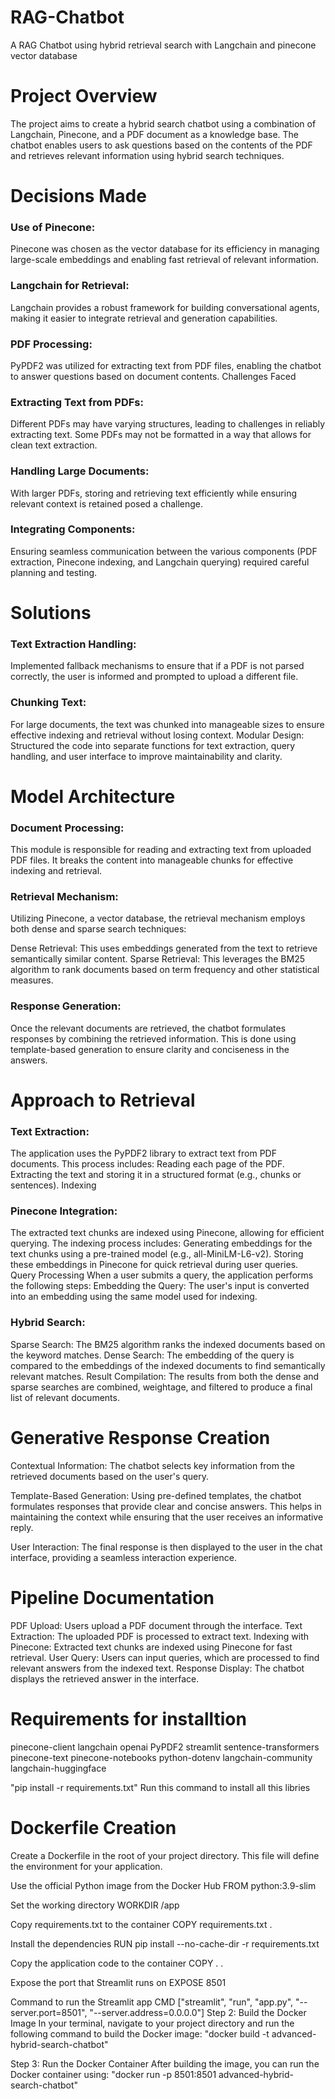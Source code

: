 # RAG-Chatbot
A RAG Chatbot using hybrid retrieval search with Langchain and pinecone vector database 
# Project Overview
The project aims to create a hybrid search chatbot using a combination of Langchain, Pinecone, and a PDF document as a knowledge base. The chatbot enables users to ask questions based on the contents of the PDF and retrieves relevant information using hybrid search techniques.

# Decisions Made
### Use of Pinecone: 
Pinecone was chosen as the vector database for its efficiency in managing large-scale embeddings and enabling fast retrieval of relevant information.
### Langchain for Retrieval: 
Langchain provides a robust framework for building conversational agents, making it easier to integrate retrieval and generation capabilities.
### PDF Processing: 
PyPDF2 was utilized for extracting text from PDF files, enabling the chatbot to answer questions based on document contents.
Challenges Faced
### Extracting Text from PDFs: 
Different PDFs may have varying structures, leading to challenges in reliably extracting text. Some PDFs may not be formatted in a way that allows for clean text extraction.
### Handling Large Documents: 
With larger PDFs, storing and retrieving text efficiently while ensuring relevant context is retained posed a challenge.
### Integrating Components: 
Ensuring seamless communication between the various components (PDF extraction, Pinecone indexing, and Langchain querying) required careful planning and testing.
# Solutions
### Text Extraction Handling: 
Implemented fallback mechanisms to ensure that if a PDF is not parsed correctly, the user is informed and prompted to upload a different file.
### Chunking Text: 
For large documents, the text was chunked into manageable sizes to ensure effective indexing and retrieval without losing context.
Modular Design: Structured the code into separate functions for text extraction, query handling, and user interface to improve maintainability and clarity.

# Model Architecture

### Document Processing: 
This module is responsible for reading and extracting text from uploaded PDF files. It breaks the content into manageable chunks for effective indexing and retrieval.

### Retrieval Mechanism: 
Utilizing Pinecone, a vector database, the retrieval mechanism employs both dense and sparse search techniques:

Dense Retrieval: This uses embeddings generated from the text to retrieve semantically similar content.
Sparse Retrieval: This leverages the BM25 algorithm to rank documents based on term frequency and other statistical measures.

### Response Generation:
Once the relevant documents are retrieved, the chatbot formulates responses by combining the retrieved information. This is done using template-based generation to ensure clarity and conciseness in the answers.

# Approach to Retrieval
### Text Extraction: 
The application uses the PyPDF2 library to extract text from PDF documents. This process includes:
Reading each page of the PDF.
Extracting the text and storing it in a structured format (e.g., chunks or sentences).
Indexing
### Pinecone Integration: 
The extracted text chunks are indexed using Pinecone, allowing for efficient querying. 
The indexing process includes:
Generating embeddings for the text chunks using a pre-trained model (e.g., all-MiniLM-L6-v2).
Storing these embeddings in Pinecone for quick retrieval during user queries.
Query Processing
When a user submits a query, the application performs the following steps:
Embedding the Query: The user's input is converted into an embedding using the same model used for indexing.
### Hybrid Search:
Sparse Search: The BM25 algorithm ranks the indexed documents based on the keyword matches.
Dense Search: The embedding of the query is compared to the embeddings of the indexed documents to find semantically relevant matches.
Result Compilation: 
The results from both the dense and sparse searches are combined, weightage, and filtered to produce a final list of relevant documents.

# Generative Response Creation
Contextual Information: The chatbot selects key information from the retrieved documents based on the user's query.

Template-Based Generation: Using pre-defined templates, the chatbot formulates responses that provide clear and concise answers. This helps in maintaining the context while ensuring that the user receives an informative reply.

User Interaction: The final response is then displayed to the user in the chat interface, providing a seamless interaction experience.

# Pipeline Documentation
PDF Upload: Users upload a PDF document through the interface.
Text Extraction: The uploaded PDF is processed to extract text.
Indexing with Pinecone: Extracted text chunks are indexed using Pinecone for fast retrieval.
User Query: Users can input queries, which are processed to find relevant answers from the indexed text.
Response Display: The chatbot displays the retrieved answer in the interface.

# Requirements for installtion
pinecone-client
langchain
openai
PyPDF2
streamlit
sentence-transformers
pinecone-text
pinecone-notebooks
python-dotenv
langchain-community
langchain-huggingface

"pip install -r requirements.txt" Run this command to install all this libries

# Dockerfile Creation
Create a Dockerfile in the root of your project directory. This file will define the environment for your application.

Use the official Python image from the Docker Hub
FROM python:3.9-slim

Set the working directory
WORKDIR /app

Copy requirements.txt to the container
COPY requirements.txt .

Install the dependencies
RUN pip install --no-cache-dir -r requirements.txt

Copy the application code to the container
COPY . .

Expose the port that Streamlit runs on
EXPOSE 8501

Command to run the Streamlit app
CMD ["streamlit", "run", "app.py", "--server.port=8501", "--server.address=0.0.0.0"]
Step 2: Build the Docker Image
In your terminal, navigate to your project directory and run the following command to build the Docker image:
"docker build -t advanced-hybrid-search-chatbot"

Step 3: Run the Docker Container
After building the image, you can run the Docker container using:
"docker run -p 8501:8501 advanced-hybrid-search-chatbot"

